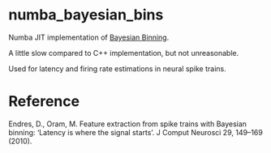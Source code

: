 # numba_bayesian_bins

Numba JIT implementation of [Bayesian Binning](https://www.researchgate.net/publication/24433966_Feature_extraction_from_spike_trains_with_Bayesian_binning_'Latency_is_where_the_signal_starts'#pf4).

A little slow compared to C++ implementation, but not unreasonable.

Used for latency and firing rate estimations in neural spike trains.

# Reference
Endres, D., Oram, M. Feature extraction from spike trains with Bayesian binning: ‘Latency is where the signal starts’. J Comput Neurosci 29, 149–169 (2010).
